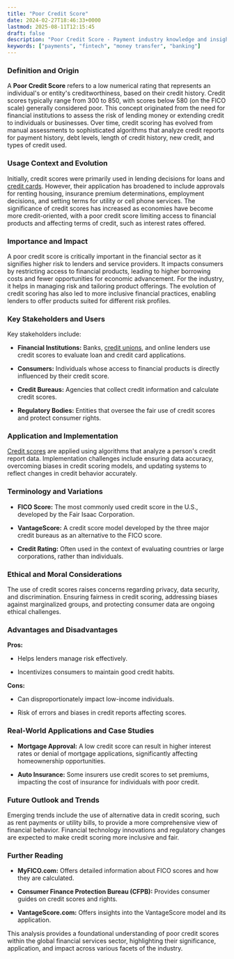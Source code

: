 ```yaml
---
title: "Poor Credit Score"
date: 2024-02-27T18:46:33+0000
lastmod: 2025-08-11T12:15:45
draft: false
description: "Poor Credit Score - Payment industry knowledge and insights"
keywords: ["payments", "fintech", "money transfer", "banking"]
---
```


### Definition and Origin

A **Poor Credit Score** refers to a low numerical rating that represents an individual's or entity's creditworthiness, based on their credit history. Credit scores typically range from 300 to 850, with scores below 580 (on the FICO scale) generally considered poor. This concept originated from the need for financial institutions to assess the risk of lending money or extending credit to individuals or businesses. Over time, credit scoring has evolved from manual assessments to sophisticated algorithms that analyze credit reports for payment history, debt levels, length of credit history, new credit, and types of credit used.

### Usage Context and Evolution

Initially, credit scores were primarily used in lending decisions for loans and [credit cards](https://faisalkhanllc.xyz/resources/payments-wiki/c/credit-card/). However, their application has broadened to include approvals for renting housing, insurance premium determinations, employment decisions, and setting terms for utility or cell phone services. The significance of credit scores has increased as economies have become more credit-oriented, with a poor credit score limiting access to financial products and affecting terms of credit, such as interest rates offered.

### Importance and Impact

A poor credit score is critically important in the financial sector as it signifies higher risk to lenders and service providers. It impacts consumers by restricting access to financial products, leading to higher borrowing costs and fewer opportunities for economic advancement. For the industry, it helps in managing risk and tailoring product offerings. The evolution of credit scoring has also led to more inclusive financial practices, enabling lenders to offer products suited for different risk profiles.

### Key Stakeholders and Users

Key stakeholders include:

- **Financial Institutions:** Banks, [credit unions](https://faisalkhanllc.xyz/resources/payments-wiki/c/credit-union/), and online lenders use credit scores to evaluate loan and credit card applications.

- **Consumers:** Individuals whose access to financial products is directly influenced by their credit score.

- **Credit Bureaus:** Agencies that collect credit information and calculate credit scores.

- **Regulatory Bodies:** Entities that oversee the fair use of credit scores and protect consumer rights.

### Application and Implementation

[Credit scores](https://faisalkhanllc.xyz/resources/payments-wiki/c/credit-score/) are applied using algorithms that analyze a person's credit report data. Implementation challenges include ensuring data accuracy, overcoming biases in credit scoring models, and updating systems to reflect changes in credit behavior accurately.

### Terminology and Variations

- **FICO Score:** The most commonly used credit score in the U.S., developed by the Fair Isaac Corporation.

- **VantageScore:** A credit score model developed by the three major credit bureaus as an alternative to the FICO score.

- **Credit Rating:** Often used in the context of evaluating countries or large corporations, rather than individuals.

### Ethical and Moral Considerations

The use of credit scores raises concerns regarding privacy, data security, and discrimination. Ensuring fairness in credit scoring, addressing biases against marginalized groups, and protecting consumer data are ongoing ethical challenges.

### Advantages and Disadvantages

**Pros:**

- Helps lenders manage risk effectively.

- Incentivizes consumers to maintain good credit habits.

**Cons:**

- Can disproportionately impact low-income individuals.

- Risk of errors and biases in credit reports affecting scores.

### Real-World Applications and Case Studies

- **Mortgage Approval:** A low credit score can result in higher interest rates or denial of mortgage applications, significantly affecting homeownership opportunities.

- **Auto Insurance:** Some insurers use credit scores to set premiums, impacting the cost of insurance for individuals with poor credit.

### Future Outlook and Trends

Emerging trends include the use of alternative data in credit scoring, such as rent payments or utility bills, to provide a more comprehensive view of financial behavior. Financial technology innovations and regulatory changes are expected to make credit scoring more inclusive and fair.

### Further Reading

- **MyFICO.com:** Offers detailed information about FICO scores and how they are calculated.

- **Consumer Finance Protection Bureau (CFPB):** Provides consumer guides on credit scores and rights.

- **VantageScore.com:** Offers insights into the VantageScore model and its application.

This analysis provides a foundational understanding of poor credit scores within the global financial services sector, highlighting their significance, application, and impact across various facets of the industry.